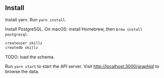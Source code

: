 ## Install

Install yarn. Run `yarn install`.

Install PostgreSQL. On macOS: install Homebrew, then `brew install postgresql`.

```bash
createuser skillz
createdb skillz
```

TODO: load the schema.

Run `yarn start` to start the API server.
Visit <http://localhost:3000/graphiql> to browse the data.
